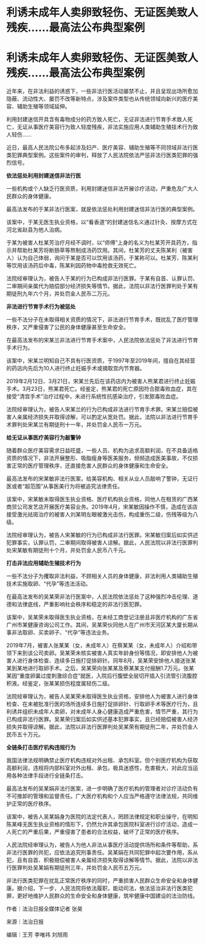 # 利诱未成年人卖卵致轻伤、无证医美致人残疾……最高法公布典型案例

# 利诱未成年人卖卵致轻伤、无证医美致人残疾……最高法公布典型案例

近年来，在非法利益的诱惑下，一些非法行医活动屡禁不止，并且呈现出场所愈加隐蔽、流动性大、屡罚不改等新特点，涉及案件类型也从传统领域向新兴的医疗美容、辅助生殖等领域延伸。

利用封建迷信开具含有毒物成分的药方致人死亡，无证非法进行节育手术致人死亡，无证从事医疗美容行为致人轻度残疾，非法实施应用人类辅助生殖技术行为致人轻伤……

近日，最高人民法院公布多起涉及妇产、医疗美容、辅助生殖等不同领域非法行医类犯罪典型案例。这些案件的审判，释放了人民法院依法严惩非法行医类犯罪的强烈信号。

**依法惩处利用封建迷信非法行医**

一些机构或个人缺乏行医资质，利用封建迷信非法开展诊疗活动，严重危及广大人民群众的身体健康。

最高法发布的于某非法行医案，就是依法惩处利用封建迷信非法行医的典型案例。

该案中，于某无医生执业资格，以“看香道”的封建迷信名义通过针灸、按摩方式在河北省赵县为他人治病。

于某为被害人杜某芳治疗月经不调时，以“师傅”上身的名义为杜某芳开具药方，指示并帮助杜某芳将断肠草等熬制成汤药饮用。其间，杜某芳的丈夫陈某利（被害人）认为自己体弱，询问于某是否可以饮用该汤药，于某称可以。杜某芳、陈某利等饮用该汤药后中毒，陈某利因药物中毒抢救无效死亡。

法院经审理认为，被告人于某的行为已构成非法行医罪。于某有自首、认罪认罚、二审期间亲属代为赔偿部分经济损失等情节。据此，法院以非法行医罪判处于某有期徒刑九年六个月，并处罚金人民币二万元。

**非法进行节育手术行为被惩处**

一些不法分子在未取得相关资质的情况下，非法进行节育手术，既扰乱了医疗管理秩序，又严重侵害了公民的身体健康甚至生命安全。

在最高法发布的宋某兰非法进行节育手术案中，人民法院依法惩处了非法进行节育手术行为。

该案中，宋某兰明知自己不具有行医资质，于1997年至2019年间，擅自在其经营的药店内先后为10人进行终止妊娠手术或摘取宫内节育器。

2019年2月12日、3月21日，宋某兰先后在该药店内为被害人熊某君进行终止妊娠手术。3月23日，熊某君死亡。经鉴定，熊某君的死亡原因符合脓毒败血症，其在接受“清宫手术”治疗过程中，未进行系统性抗感染治疗，引发脓毒败血症。

法院经审理认为，被告人宋某兰的行为已构成非法进行节育手术罪。宋某兰赔偿被害人亲属经济损失并取得谅解，可以酌定从宽处罚。据此，法院以非法进行节育手术罪判处宋某兰有期徒刑十一年，并处罚金人民币一万元。

**给无证从事医疗美容行为敲警钟**

随着群众医疗美容需求日益旺盛，一些人员、机构为追求高额利润，在不具备适格资质的情况下，非法开展整形、吸脂瘦身等医美服务，频频造成医美事故，不仅损害正常的医疗管理秩序，还直接危害人民群众的身体健康和生命安全。

最高法发布的宋某敏非法行医案，给美容机构、相关从业人员敲响了警钟，无证行医或者“超范围”从事医美行为将被追究法律责任。

该案中，宋某敏未取得医生执业资格、医疗机构执业资格，同他人在租赁的广西某商贸公司发艺店开展医疗美容业务。2019年4月，宋某敏因操作不慎，造成在该店接受激光祛斑治疗的被害人刘某明左眼被激光击伤，构成重伤二级，伤残等级为八级。

法院经审理认为，被告人宋某敏的行为已构成非法行医罪。宋某敏归案后如实供述犯罪事实，认罪认罚，二审期间取得被害人谅解。据此，人民法院以非法行医罪判处宋某敏有期徒刑十个月，并处罚金人民币八千元。

**打击非法应用辅助生殖技术行为**

一些不法分子为攫取非法利益，不顾相关人员的身体健康，非法利用人类辅助生殖技术实施取卵、“代孕”等违法活动。

在最高法发布的吴某荣非法行医案中，人民法院依法惩处了这种强烈冲击伦理、道德和法律底线，严重影响社会秩序和稳定的非法行医犯罪。

该案中，吴某荣未取得医生执业资格，在未经工商登记注册且非医疗机构的广东省广州市某健康咨询公司工作。其间，吴某荣伙同他人在广州市天河区某大厦长期从事非法取卵、买卖卵子、“代孕”等违法业务。

2019年7月，被害人张某某（女，未成年人）在蔡某某（女，未成年人）介绍和带领下来到该公司卖卵。吴某荣未核实被害人真实年龄身份等情况，即安排他人为被害人进行身体检查、连续多日施打促排卵针。同年8月，吴某荣安排他人接送张某某到某地进行取卵手术。之后，吴某荣向张某某及蔡某某支付报酬1.7万元。张某某因“重度卵巢过度刺激综合症”就医，入院后行腹壁全层切开插入引流管引流腹腔积液。经鉴定，张某某损伤程度属轻伤二级。

法院经审理认为，被告人吴某荣未取得医生执业资格，安排他人为被害人进行身体检查、在未被批准行医的场所连续多日施打促排卵针、行取卵手术等医疗行为，且利诱并组织未成年人卖卵，对未成年人身心健康造成严重危害，情节严重，其行为已构成非法行医罪。吴某荣归案后如实供述基本犯罪事实，且已经赔偿被害人经济损失并取得谅解。据此，法院以非法行医罪判处吴某荣有期徒刑二年，并处罚金人民币五十万元。

**全链条打击医疗机构违规行为**

我国法律法规明确禁止医疗机构违规对外出租、承包科室。但个别医疗机构为获取高额利润，违规将内部科室对外出租、承包，极具迷惑性，危害极大，对此应当运用各种法律手段进行全链条打击。

最高法发布的吴某娟非法行医案，进一步明确了医疗机构的管理者对诊疗活动负有不可推卸的管理和监督责任。广大医疗机构和个人应当严格遵守法律法规，共同维护正常的医疗秩序。

该案中，被告人吴某娟身为医院的法定代表人，罔顾法律规定和职业操守，在明知陈某峰无医生执业资格的情形下，仍然允许其承包医院科室进行诊疗活动，造成一人死亡的严重后果，严重侵害了患者的合法权益，破坏了正常的医疗秩序。

人民法院经审理认为，被告人为他人非法从事医疗活动提供场所和条件等帮助，系非法行医罪的共犯，应依法追究刑事责任。吴某娟在共同犯罪中起次要作用，系从犯，且有自首、积极赔偿被害人亲属经济损失取得谅解等情节。据此，法院以非法行医罪判处吴某娟有期徒刑三年，并处罚金人民币五万元。

非法行医类犯罪在扰乱正常医疗秩序的同时，严重损害人民群众生命安全和身体健康。据介绍，下一步，人民法院将依法履职，能动司法，依法惩治非法行医类犯罪，更好地维护人民群众的生命安全和身体健康，筑牢健康中国建设的法治防线。

作者｜法治日报全媒体记者 张昊

来源｜法治日报

编辑｜王芳 李唯祎 刘旭雨

